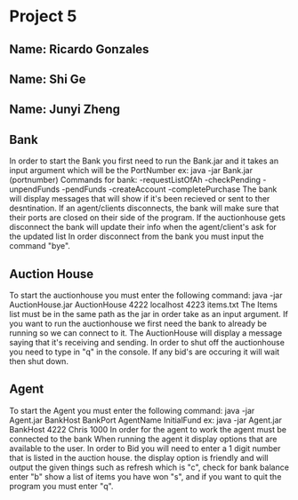 # Project 5
## Name: Ricardo Gonzales
## Name: Shi Ge
## Name: Junyi Zheng

## Bank
In order to start the Bank you first need to run the Bank.jar
 and it takes an input argument which will be the PortNumber
 ex: java -jar Bank.jar (portnumber)
 Commands for bank:
-requestListOfAh
-checkPending
-unpendFunds
-pendFunds
-createAccount
-completePurchase
The bank will display messages that will show if it's been 
recieved or sent to ther desntination.
If an agent/clients disconnects, the bank will make sure that their
ports are closed on their side of the program.
If the auctionhouse gets disconnect the bank will update their info
when the agent/client's ask for the updated list
In order disconnect from the bank you must input the command "bye".

## Auction House
To start the auctionhouse you must enter the following command:
java -jar AuctionHouse.jar AuctionHouse 4222 localhost 4223 items.txt
The Items list must be in the same path as the jar in order take as an input argument.
If you want to run the auctionhouse we first need the bank to already be running so we can connect to it.
The AuctionHouse will display a message saying that it's receiving and sending.
In order to shut off the auctionhouse you need to type in "q" in the console.
If any bid's are occuring it will wait then shut down.

## Agent
To start the Agent you must enter the following command:
java -jar Agent.jar BankHost BankPort AgentName InitialFund
ex: java -jar Agent.jar BankHost 4222 Chris 1000
In order for the agent to work the agent must be connected to the bank
When running the agent it display options that are available to the user.
In order to Bid you will need to enter a 1 digit number that is listed in the
auction house. the display option is friendly and will output the given things 
such as refresh which is "c", check for bank balance enter "b" show a list of items
you have won "s", and if you want to quit the program you must enter "q".
